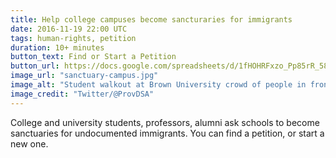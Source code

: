 ```yaml
---
title: Help college campuses become sancturaries for immigrants
date: 2016-11-19 22:00 UTC
tags: human-rights, petition
duration: 10+ minutes
button_text: Find or Start a Petition
button_url: https://docs.google.com/spreadsheets/d/1fHOHRFxzo_Pp85rR_58ug4rMv9WODPDmRLK0dP2FT-k/edit#gid=0
image_url: "sanctuary-campus.jpg"
image_alt: "Student walkout at Brown University crowd of people in front of campus building"
image_credit: "Twitter/@ProvDSA"
---
```


College and university students, professors, alumni ask schools to become
sanctuaries for undocumented immigrants. You can find a petition, or start a
new one.
